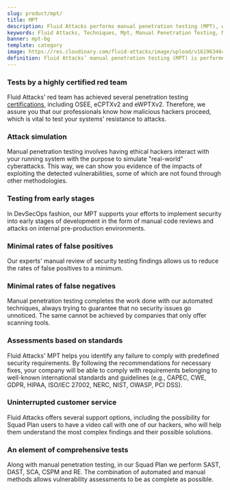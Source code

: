 ```yaml
---
slug: product/mpt/
title: MPT
description: Fluid Attacks performs manual penetration testing (MPT), which involves manual code reviews and attack simulations to find vulnerabilities tools cannot detect.
keywords: Fluid Attacks, Techniques, Mpt, Manual Penetration Testing, Manual Pentesting, Security Testing, Penetration Testing, Ethical Hacking, Pentesting
banner: mpt-bg
template: category
image: https://res.cloudinary.com/fluid-attacks/image/upload/v1619634643/airs/product/cover-sast_owhvak.webp
definition: Fluid Attacks’ manual penetration testing (MPT) is performed in Squad Plan. In MPT, several ethical hackers attack your system with prior authorization and report the security weaknesses or vulnerabilities they find. In this task, they use the same tactics, techniques and procedures as threat actors. For instance, our ethical hackers, or pentesters, may craft attacks that involve the consecutive exploitation of several vulnerabilities. Their creativity —which is not a feature of automated tools— allows them to achieve a bigger impact than that accomplished by exploiting solely one of the found vulnerabilities. Our manual code review and attacks to the running systems are done from the early phases of the software development lifecycle (SDLC), meaning that our hackers can show you the evidence of exploitation and provide recommendations on remediation before cybercriminals find out about your systems’ weaknesses. Furthermore, by providing our hackers with your source code, they can pinpoint the exact location of the security issues, thus making what needs to be taken care of even clearer.
---
```


<div class="sect2">

### Tests by a highly certified red team

Fluid Attacks' red team has achieved several penetration testing
[certifications](../../certifications/),
including OSEE, eCPTXv2 and eWPTXv2.
Therefore,
we assure you that our professionals know how malicious hackers proceed,
which is vital to test your systems' resistance to attacks.

</div>

<div class="sect2">

### Attack simulation

Manual penetration testing involves having ethical hackers interact
with your running system
with the purpose to simulate "real-world" cyberattacks.
This way,
we can show you evidence of the impacts
of exploiting the detected vulnerabilities,
some of which are not found through other methodologies.

</div>

<div class="sect2">

### Testing from early stages

In DevSecOps fashion,
our MPT supports your efforts to implement security
into early stages of development
in the form of manual code reviews
and attacks on internal pre-production environments.

</div>

<div class="sect2">

### Minimal rates of false positives

Our experts' manual review of security testing findings allows us
to reduce the rates of false positives to a minimum.

</div>

<div class="sect2">

### Minimal rates of false negatives

Manual penetration testing completes the work done
with our automated techniques,
always trying to guarantee that no security issues go unnoticed.
The same cannot be achieved by companies that only offer scanning tools.

</div>

<div class="sect2">

### Assessments based on standards

Fluid Attacks' MPT helps you identify any failure
to comply with predefined security requirements.
By following the recommendations for necessary fixes,
your company will be able to comply with requirements
belonging to well-known international standards and guidelines
(e.g., CAPEC, CWE, GDPR, HIPAA, ISO/IEC 27002, NERC, NIST, OWASP, PCI DSS).

</div>

<div class="sect2">

### Uninterrupted customer service

Fluid Attacks offers several support options,
including the possibility for Squad Plan users to have a video call
with one of our hackers,
who will help them understand the most complex findings
and their possible solutions.

</div>

<div class="sect2">

### An element of comprehensive tests

Along with manual penetration testing,
in our Squad Plan we perform SAST, DAST, SCA, CSPM and RE.
The combination of automated and manual methods
allows vulnerability assessments to be as complete as possible.

</div>
